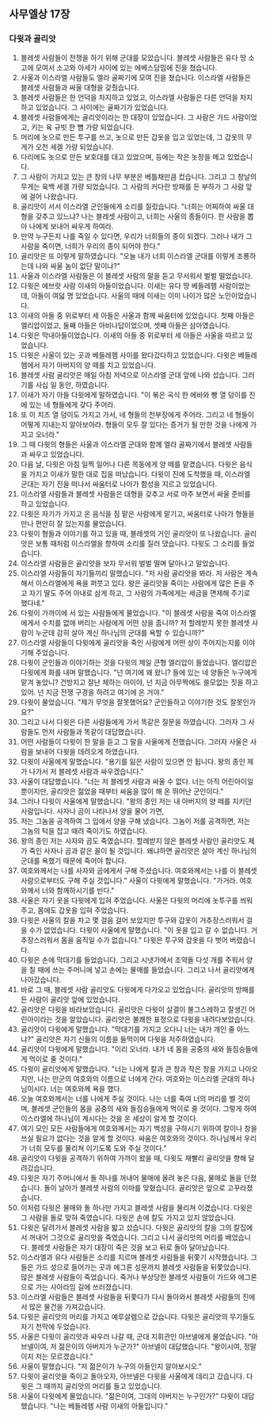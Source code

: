 ## 사무엘상 17장

### 다윗과 골리앗
1. 블레셋 사람들이 전쟁을 하기 위해 군대를 모았습니다. 블레셋 사람들은 유다 땅 소고에 모여서 소고와 아세가 사이에 있는 에베스담밈에 진을 쳤습니다.
2. 사울과 이스라엘 사람들도 엘라 골짜기에 모여 진을 쳤습니다. 이스라엘 사람들은 블레셋 사람들과 싸울 대형을 갖췄습니다.
3. 블레셋 사람들은 한 언덕을 차지하고 있었고, 이스라엘 사람들은 다른 언덕을 차지하고 있었습니다. 그 사이에는 골짜기가 있었습니다.
4. 블레셋 사람들에게는 골리앗이라는 한 대장이 있었습니다. 그 사람은 가드 사람이었고, 키는 육 규빗 한 뼘 가량 되었습니다.
5. 머리에 놋으로 만든 투구를 쓰고, 놋으로 만든 갑옷을 입고 있었는데, 그 갑옷의 무게가 오천 세겔 가량 되었습니다.
6. 다리에도 놋으로 만든 보호대를 대고 있었으며, 등에는 작은 놋창을 메고 있었습니다.
7. 그 사람이 가지고 있는 큰 창의 나무 부분은 베틀채만큼 컸습니다. 그리고 그 창날의 무게는 육백 세겔 가량 되었습니다. 그 사람의 커다란 방패를 든 부하가 그 사람 앞에 걸어 나왔습니다.
8. 골리앗이 서서 이스라엘 군인들에게 소리를 질렀습니다. "너희는 어찌하여 싸울 대형을 갖추고 있느냐? 나는 블레셋 사람이고, 너희는 사울의 종들이다. 한 사람을 뽑아 나에게 보내어 싸우게 하여라.
9. 만약 누구든지 나를 죽일 수 있다면, 우리가 너희들의 종이 되겠다. 그러나 내가 그 사람을 죽이면, 너희가 우리의 종이 되어야 한다."
10. 골리앗은 또 이렇게 말하였습니다. "오늘 내가 너희 이스라엘 군대를 이렇게 조롱하는데 나와 싸울 놈이 없단 말이냐?"
11. 사울과 이스라엘 사람들은 이 블레셋 사람의 말을 듣고 무서워서 벌벌 떨었습니다.
12. 다윗은 에브랏 사람 이새의 아들이었습니다. 이새는 유다 땅 베들레헴 사람이었는데, 아들이 여덟 명 있었습니다. 사울의 때에 이새는 이미 나이가 많은 노인이었습니다.
13. 이새의 아들 중 위로부터 세 아들은 사울과 함께 싸움터에 있었습니다. 첫째 아들은 엘리압이었고, 둘째 아들은 아비나답이었으며, 셋째 아들은 삼마였습니다.
14. 다윗은 막내아들이었습니다. 이새의 아들 중 위로부터 세 아들은 사울을 따르고 있었습니다.
15. 다윗은 사울이 있는 곳과 베들레헴 사이를 왔다갔다하고 있었습니다. 다윗은 베들레헴에서 자기 아버지의 양 떼를 치고 있었습니다.
16. 블레셋 사람 골리앗은 매일 아침 저녁으로 이스라엘 군대 앞에 나와 섰습니다. 그러기를 사십 일 동안, 하였습니다.
17. 이새가 자기 아들 다윗에게 말하였습니다. "이 볶은 곡식 한 에바와 빵 열 덩이를 진에 있는 네 형들에게 갖다 주어라.
18. 또 이 치즈 열 덩이도 가지고 가서, 네 형들의 천부장에게 주어라. 그리고 네 형들이 어떻게 지내는지 알아보아라. 형들이 모두 잘 있다는 증거가 될 만한 것을 나에게 가지고 오너라."
19. 그 때 다윗의 형들은 사울과 이스라엘 군대와 함께 엘라 골짜기에서 블레셋 사람들과 싸우고 있었습니다.
20. 다음 날, 다윗은 아침 일찍 일어나 다른 목동에게 양 떼를 맡겼습니다. 다윗은 음식을 가지고 이새가 말한 대로 집을 떠났습니다. 다윗이 진에 도착했을 때, 이스라엘 군대는 자기 진을 떠나서 싸움터로 나아가 함성을 지르고 있었습니다.
21. 이스라엘 사람들과 블레셋 사람들은 대형을 갖추고 서로 마주 보면서 싸울 준비를 하고 있었습니다.
22. 다윗은 자기가 가지고 온 음식을 짐 맡은 사람에게 맡기고, 싸움터로 나아가 형들을 만나 편안히 잘 있는지를 물었습니다.
23. 다윗이 형들과 이야기를 하고 있을 때, 블레셋의 거인 골리앗이 또 나왔습니다. 골리앗은 보통 때처럼 이스라엘을 향하여 소리를 질러 댔습니다. 다윗도 그 소리를 들었습니다.
24. 이스라엘 사람들은 골리앗을 보자 무서워 벌벌 떨며 달아나고 말았습니다.
25. 이스라엘 사람들이 자기들끼리 말했습니다. "저 사람 골리앗을 봐라. 저 사람은 계속해서 이스라엘에게 욕을 퍼붓고 있다. 왕은 골리앗을 죽이는 사람에게 많은 돈을 주고 자기 딸도 주어 아내로 삼게 하고, 그 사람의 가족에게는 세금을 면제해 주기로 했다네."
26. 다윗이 가까이에 서 있는 사람들에게 물었습니다. "이 블레셋 사람을 죽여 이스라엘에게서 수치를 없애 버리는 사람에게 어떤 상을 줍니까? 저 할례받지 못한 블레셋 사람이 누군데 감히 살아 계신 하나님의 군대를 욕할 수 있습니까?"
27. 이스라엘 사람들이 다윗에게 골리앗을 죽인 사람에게 어떤 상이 주어지는지를 이야기해 주었습니다.
28. 다윗이 군인들과 이야기하는 것을 다윗의 제일 큰형 엘리압이 들었습니다. 엘리압은 다윗에게 화를 내며 말했습니다. "넌 여기에 왜 왔니? 들에 있는 네 양들은 누구에게 맡겨 놓았니? 건방지고 잘난 체하는 아이야, 넌 지금 아무짝에도 쓸모없는 짓을 하고 있어. 넌 지금 전쟁 구경을 하려고 여기에 온 거야."
29. 다윗이 물었습니다. "제가 무엇을 잘못했어요? 군인들하고 이야기한 것도 잘못인가요?"
30. 그리고 나서 다윗은 다른 사람들에게 가서 똑같은 질문을 하였습니다. 그러자 그 사람들도 먼저 사람들과 똑같이 대답했습니다.
31. 어떤 사람들이 다윗이 한 말을 듣고 그 말을 사울에게 전했습니다. 그러자 사울은 사람을 보내어 다윗을 데려오게 하였습니다.
32. 다윗이 사울에게 말했습니다. "용기를 잃은 사람이 있으면 안 됩니다. 왕의 종인 제가 나가서 저 블레셋 사람과 싸우겠습니다."
33. 사울이 대답했습니다. "너는 저 블레셋 사람과 싸울 수 없다. 너는 아직 어린아이일 뿐이지만, 골리앗은 젊었을 때부터 싸움을 많이 해 온 뛰어난 군인이다."
34. 그러나 다윗이 사울에게 말했습니다. "왕의 종인 저는 내 아버지의 양 떼를 지키던 사람입니다. 사자나 곰이 나타나서 양을 물어 가면,
35. 저는 그놈을 공격하여 그 입에서 양을 구해 냈습니다. 그놈이 저를 공격하면, 저는 그놈의 턱을 잡고 때려 죽이기도 하였습니다.
36. 왕의 종인 저는 사자와 곰도 죽였습니다. 할례받지 않은 블레셋 사람인 골리앗도 제가 죽인 사자나 곰과 같은 꼴이 될 것입니다. 왜냐하면 골리앗은 살아 계신 하나님의 군대를 욕했기 때문에 죽어야 합니다.
37. 여호와께서는 나를 사자와 곰에게서 구해 주셨습니다. 여호와께서는 나를 이 블레셋 사람으로부터도 구해 주실 것입니다." 사울이 다윗에게 말했습니다. "가거라. 여호와께서 너와 함께하시기를 빈다."
38. 사울은 자기 옷을 다윗에게 입혀 주었습니다. 사울은 다윗의 머리에 놋투구를 씌워 주고, 몸에도 갑옷을 입혀 주었습니다.
39. 다윗은 사울의 칼을 차고 몇 걸음 걸어 보았지만 투구와 갑옷이 거추장스러워서 걸을 수가 없었습니다. 다윗이 사울에게 말했습니다. "이 옷을 입고 갈 수 없습니다. 거추장스러워서 몸을 움직일 수가 없습니다." 다윗은 투구와 갑옷을 다 벗어 버렸습니다.
40. 다윗은 손에 막대기를 들었습니다. 그리고 시냇가에서 조약돌 다섯 개를 주워서 양을 칠 때에 쓰는 주머니에 넣고 손에는 물매를 들었습니다. 그리고 나서 골리앗에게 나아갔습니다.
41. 바로 그 때, 블레셋 사람 골리앗도 다윗에게 다가오고 있었습니다. 골리앗의 방패를 든 사람이 골리앗 앞에 있었습니다.
42. 골리앗은 다윗을 바라보았습니다. 골리앗은 다윗이 살결이 불그스레하고 잘생긴 어린아이라는 것을 알았습니다. 골리앗은 불쾌한 표정으로 다윗을 내려다보았습니다.
43. 골리앗이 다윗에게 말했습니다. "막대기를 가지고 오다니 너는 내가 개인 줄 아느냐?" 골리앗은 자기 신들의 이름을 들먹이며 다윗을 저주하였습니다.
44. 골리앗이 다윗에게 말했습니다. "이리 오너라. 내가 네 몸을 공중의 새와 들짐승들에게 먹이로 줄 것이다."
45. 다윗이 골리앗에게 말했습니다. "너는 나에게 칼과 큰 창과 작은 창을 가지고 나아오지만, 나는 만군의 여호와의 이름으로 너에게 간다. 여호와는 이스라엘 군대의 하나님이시다. 너는 여호와께 욕을 했다.
46. 오늘 여호와께서는 너를 나에게 주실 것이다. 나는 너를 죽여 너의 머리를 벨 것이며, 블레셋 군인들의 몸을 공중의 새와 들짐승들에게 먹이로 줄 것이다. 그렇게 하여 이스라엘에 하나님이 계시다는 것을 온 세상이 알게 할 것이다.
47. 여기 모인 모든 사람들에게 여호와께서는 자기 백성을 구하시기 위하여 칼이나 창을 쓰실 필요가 없다는 것을 알게 할 것이다. 싸움은 여호와의 것이다. 하나님께서 우리가 너희 모두를 물리쳐 이기도록 도와 주실 것이다."
48. 골리앗이 다윗을 공격하기 위하여 가까이 왔을 때, 다윗도 재빨리 골리앗을 향해 달려갔습니다.
49. 다윗은 자기 주머니에서 돌 하나를 꺼내어 물매에 올려 놓은 다음, 물매로 돌을 던졌습니다. 돌이 날아가 블레셋 사람의 이마를 맞혔습니다. 골리앗은 앞으로 고꾸라졌습니다.
50. 이처럼 다윗은 물매와 돌 하나만 가지고 블레셋 사람을 물리쳐 이겼습니다. 다윗은 그 사람을 돌로 맞혀 죽였습니다. 다윗은 손에 칼도 가지고 있지 않았습니다.
51. 다윗은 달려가서 블레셋 사람을 밟고 섰습니다. 다윗은 골리앗의 칼을 그의 칼집에서 꺼내어 그것으로 골리앗을 죽였습니다. 그리고 나서 골리앗의 머리를 베었습니다. 블레셋 사람들은 자기 대장이 죽은 것을 보고 뒤로 돌아 달아났습니다.
52. 이스라엘과 유다 사람들은 소리를 지르며 블레셋 사람들을 뒤쫓기 시작했습니다. 그들은 가드 성으로 들어가는 곳과 에그론 성문까지 블레셋 사람들을 뒤쫓았습니다. 많은 블레셋 사람들이 죽었습니다. 죽거나 부상당한 블레셋 사람들이 가드와 에그론으로 가는 사아라임 길에 쓰러졌습니다.
53. 이스라엘 사람들은 블레셋 사람들을 뒤쫓다가 다시 돌아와서 블레셋 사람들의 진에서 많은 물건을 가져갔습니다.
54. 다윗은 골리앗의 머리를 가지고 예루살렘으로 갔습니다. 다윗은 골리앗의 무기들도 자기 천막에 두었습니다.
55. 사울은 다윗이 골리앗과 싸우러 나갈 때, 군대 지휘관인 아브넬에게 물었습니다. "아브넬이여, 저 젊은이의 아버지가 누군가?" 아브넬이 대답했습니다. "왕이시여, 정말이지 저는 모르겠습니다."
56. 사울이 말했습니다. "저 젊은이가 누구의 아들인지 알아보시오."
57. 다윗이 골리앗을 죽이고 돌아오자, 아브넬은 다윗을 사울에게 데리고 갔습니다. 다윗은 그 때까지 골리앗의 머리를 들고 있었습니다.
58. 사울이 다윗에게 물었습니다. "젊은이여, 그대의 아버지는 누구인가?" 다윗이 대답했습니다. "나는 베들레헴 사람 이새의 아들입니다."